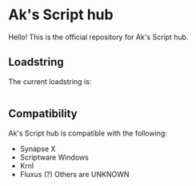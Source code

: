 # Ak's Script hub
Hello! This is the official repository for Ak's Script hub.

## Loadstring
The current loadstring is:
```lua

```
## Compatibility
Ak's Script hub is compatible with the following:
* Synapse X
* Scriptware Windows
* Krnl
* Fluxus (?)
Others are UNKNOWN


